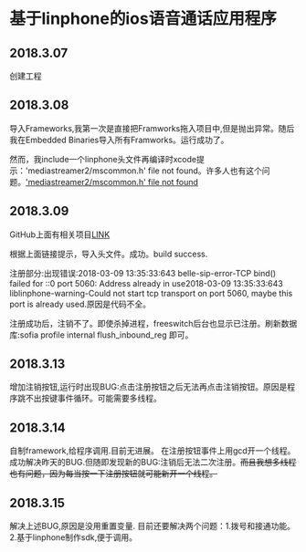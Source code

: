 # 基于linphone的ios语音通话应用程序
## 2018.3.07
创建工程
## 2018.3.08
导入Frameworks,我第一次是直接把Framworks拖入项目中,但是抛出异常。随后我在Embedded Binaries导入所有Framworks。运行成功了。

然而，我include一个linphone头文件再编译时xcode提示：'mediastreamer2/mscommon.h' file not found。许多人也有这个问题。['mediastreamer2/mscommon.h' file not found](https://github.com/BelledonneCommunications/linphone-iphone/issues/311)

## 2018.3.09	

GitHub上面有相关项目[LINK](https://github.com/BelledonneCommunications/linphone-iphone) 	

根据上面链接提示，导入头文件。成功。build success.

注册部分:出现错误:2018-03-09 13:35:33:643 belle-sip-error-TCP bind() failed for ::0 port 5060: Address already in use2018-03-09 13:35:33:643 liblinphone-warning-Could not start tcp transport on port 5060, maybe this port is already used.原因是代码不全。

注册成功后，注销不了。即使杀掉进程，freeswitch后台也显示已注册。刷新数据库:sofia profile internal flush_inbound_reg 即可。
## 2018.3.13
增加注销按钮,运行时出现BUG:点击注册按钮之后无法再点击注销按钮。原因是程序跳不出按键事件循环。可能需要多线程。
## 2018.3.14
自制framework,给程序调用.目前无进展。
在注册按钮事件上用gcd开一个线程。成功解决昨天的BUG.但随即发现新的BUG:注销后无法二次注册。~~而且我想多线程也有问题，因为每当按一下注册按钮就可能新开一个线程。~~
## 2018.3.15
解决上述BUG,原因是没用重置变量.
目前还要解决两个问题：1.拨号和接通功能。2.基于linphone制作sdk,便于调用。
